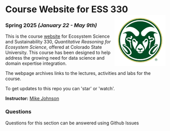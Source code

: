 # Course Website for ESS 330 <img src="docs/csu-rams-logo.png" width=160 height = 160 align="right" />

### Spring 2025 *(January 22 - May 9th)*

This is the course [website](https://mikejohnson51.github.io/csu-ess-330) for Ecosystem Science and Sustainability 330, *Quantitative Reasoning for Ecosystem Science*, offered at Colorado State University. This course has been designed to help address the growing need for data science and domain expertise integration.

The webpage archives links to the lectures, activities and labs for the course.

To get updates to this repo you can 'star' or 'watch'.

**Instructor:** [Mike Johnson](http://mikejohnson51.github.io/)

### Questions

Questions for this section can be answered using Github Issues
